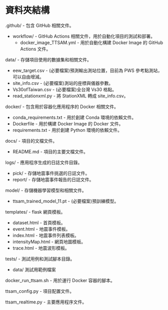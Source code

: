 # 資料夾結構

.github/ - 包含 GitHub 相關文件。
- workflow/ - GitHub Actions 相關文件，用於自動化項目的測試和部署。
  - docker_image_TTSAM.yml - 用於自動化構建 Docker Image 的 GitHub Actions 文件。

data/ - 存儲項目使用的數據集和相關文件。
- eew_target.csv - (必要檔案)預測輸出測站位置，目前為 PWS 參考點測站，可以自由增減。
- site_info.csv - (必要檔案)測站的座標與儀器參數。
- Vs30ofTaiwan.csv - (必要檔案)全台灣 Vs30 格點。 
- read_stationxml.py - 將 StationXML 轉成 site_info.csv。

docker/ - 包含用於容器化應用程序的 Docker 相關文件。
- conda_requirements.txt - 用於創建 Conda 環境的依賴文件。
- Dockerfile - 用於構建 Docker Image 的 Docker 文件。
- requirements.txt - 用於創建 Python 環境的依賴文件。

docs/ - 項目的文檔文件。
- README.md - 項目的主要文檔文件。

logs/ - 應用程序生成的日誌文件目錄。
- pick/ - 存儲地震事件挑選的日誌文件。
- report/ - 存儲地震事件報告的日誌文件。

model/ - 存儲機器學習模型和相關文件。
- ttsam_trained_model_11.pt - (必要檔案)預訓練模型。

templates/ - flask 網頁模板。
- dataset.html - 首頁模板。
- event.html - 地震事件模板。
- index.html - 地震事件列表模板。
- intensityMap.html - 網頁地圖模板。
- trace.html - 地震波形模板。

tests/ - 測試用例和測試腳本目錄。
- data/ 測試用範例檔案

docker_run_ttsam.sh - 用於運行 Docker 容器的腳本。

ttsam_config.py - 項目配置文件。

ttsam_realtime.py - 主要應用程序文件。
